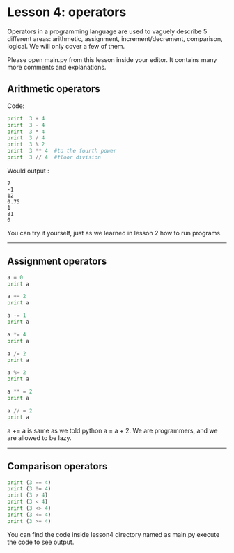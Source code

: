 # Lesson 4: operators

Operators in a programming language are used to vaguely describe 5 different areas:
arithmetic, assignment, increment/decrement, comparison, logical.
We will only cover a few of them.

Please open main.py from this lesson inside your editor. 
It contains many more comments and explanations.

Arithmetic operators
----
Code:
```python
print  3 + 4
print  3 - 4
print  3 * 4
print  3 / 4
print  3 % 2
print  3 ** 4  #to the fourth power
print  3 // 4  #floor division
```
Would output :
```
7
-1
12
0.75
1
81
0
```

You can try it yourself, just as we learned in lesson 2 how to run programs.
____
Assignment operators
----

```python
a = 0
print a

a += 2
print a

a -= 1
print a

a *= 4
print a

a /= 2
print a

a %= 2
print a

a ** = 2
print a

a // = 2
print a
```


a += a is same as we told python a = a + 2.
We are programmers, and we are allowed to be lazy.
____

Comparison operators
----
```python
print (3 == 4)
print (3 != 4)
print (3 > 4)
print (3 < 4)
print (3 <> 4)
print (3 <= 4)
print (3 >= 4)
```

You can find the code inside lesson4 directory named as main.py
execute the code to see output.
